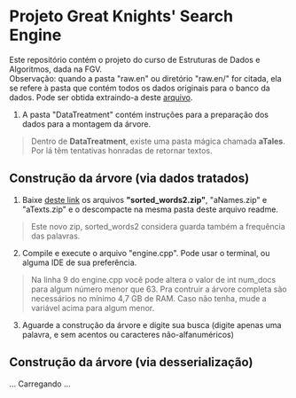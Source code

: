﻿# Projeto Great Knights' Search Engine
  
Este repositório contém o projeto do curso de Estruturas de Dados e Algoritmos, dada na FGV.  
Observação: quando a pasta "raw.en" ou diretório "raw.en/" for citada, ela se refere à pasta que contém todos os dados originais para o banco da dados. Pode ser obtida extraindo-a deste [arquivo](https://www.cs.upc.edu/~nlp/wikicorpus/raw.en.tgz).
  
1. A pasta "DataTreatment" contém instruções para a preparação dos dados para a montagem da árvore.  

> Dentro de **DataTreatment**, existe uma pasta mágica chamada **aTales**. Por lá têm tentativas honradas de retornar textos.

## Construção da árvore (via dados tratados)

1. Baixe [deste link](https://bit.ly/36sinp3) os arquivos **"sorted_words2.zip"**, "aNames.zip" e "aTexts.zip" e o descompacte na mesma pasta deste arquivo readme. 
> Este novo zip, sorted_words2 considera guarda também a frequência das palavras.
2. Compile e execute o arquivo "engine.cpp". Pode usar o terminal, ou alguma IDE de sua preferência.
> Na linha 9 do engine.cpp você pode altera o valor de  int num_docs para algum número menor que 63.
> Pra contruir a árvore completa são necessários no mínimo 4,7 GB de RAM. Caso não tenha, mude a variável acima para algum menor.
3. Aguarde a construção da árvore e digite sua busca (digite apenas uma palavra, e sem acentos ou caracteres não-alfanuméricos)

## Construção da árvore (via desserialização)

... Carregando ...

